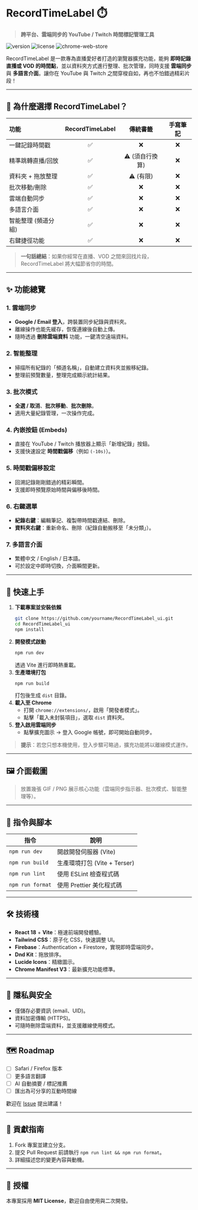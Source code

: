 # RecordTimeLabel ⏱️

> **跨平台、雲端同步的 YouTube / Twitch 時間標記管理工具**

![version](https://img.shields.io/badge/version-2.9-blue?style=flat-square)
![license](https://img.shields.io/badge/license-MIT-green?style=flat-square)
![chrome-web-store](https://img.shields.io/badge/Chrome%20Web%20Store-Coming%20Soon-orange?style=flat-square)

RecordTimeLabel 是一款專為直播愛好者打造的瀏覽器擴充功能，能夠 **即時記錄直播或 VOD 的時間點**，並以資料夾方式進行整理、批次管理，同時支援 **雲端同步** 與 **多語言介面**。讓你在 YouTube 與 Twitch 之間穿梭自如，再也不怕錯過精彩片段！

---

## 📌 為什麼選擇 RecordTimeLabel？

| 功能 | RecordTimeLabel | 傳統書籤 | 手寫筆記 |
| :-- | :--: | :--: | :--: |
| 一鍵記錄時間戳 | ✅ | ❌ | ❌ |
| 精準跳轉直播/回放 | ✅ | ⚠️ (須自行換算) | ❌ |
| 資料夾 + 拖放整理 | ✅ | ⚠️ (有限) | ❌ |
| 批次移動/刪除 | ✅ | ❌ | ❌ |
| 雲端自動同步 | ✅ | ❌ | ❌ |
| 多語言介面 | ✅ | ❌ | ❌ |
| 智能整理 (頻道分組) | ✅ | ❌ | ❌ |
| 右鍵捷徑功能 | ✅ | ❌ | ❌ |

> **一句話總結**：如果你經常在直播、VOD 之間來回找片段，RecordTimeLabel 將大幅節省你的時間。

---

## ✨ 功能總覽

### 1. 雲端同步
- **Google / Email 登入**，跨裝置同步紀錄與資料夾。
- 離線操作也能先緩存，恢復連線後自動上傳。
- 隨時透過 **刪除雲端資料** 功能，一鍵清空遠端資料。

### 2. 智能整理
- 掃描所有紀錄的「頻道名稱」，自動建立資料夾並搬移紀錄。
- 整理前預覽數量，整理完成顯示統計結果。

### 3. 批次模式
- **全選 / 取消**、**批次移動**、**批次刪除**。
- 適用大量紀錄管理，一次操作完成。

### 4. 內嵌按鈕 (Embeds)
- 直接在 YouTube / Twitch 播放器上顯示「新增紀錄」按鈕。
- 支援快速設定 **時間戳偏移**（例如 `(-10s)`）。

### 5. 時間戳偏移設定
- 回溯記錄剛剛錯過的精彩瞬間。
- 支援即時預覽原始時間與偏移後時間。

### 6. 右鍵選單
- **紀錄右鍵**：編輯筆記、複製帶時間戳連結、刪除。
- **資料夾右鍵**：重新命名、刪除（紀錄自動搬移至「未分類」）。

### 7. 多語言介面
- 繁體中文 / English / 日本語。
- 可於設定中即時切換，介面瞬間更新。


---

## 🚀 快速上手

1. **下載專案並安裝依賴**
   ```bash
   git clone https://github.com/yourname/RecordTimeLabel_ui.git
   cd RecordTimeLabel_ui
   npm install
   ```
2. **開發模式啟動**
   ```bash
   npm run dev
   ```
   透過 Vite 進行即時熱重載。
3. **生產環境打包**
   ```bash
   npm run build
   ```
   打包後生成 `dist` 目錄。
4. **載入至 Chrome**
   - 打開 `chrome://extensions/`，啟用「開發者模式」。
   - 點擊「載入未封裝項目」，選取 `dist` 資料夾。
5. **登入啟用雲端同步**
   - 點擊擴充圖示 → 登入 Google 帳號，即可開始自動同步。

> **提示**：若您只想本機使用，登入步驟可略過，擴充功能將以離線模式運作。

---

## 🖼️ 介面截圖

> 放置幾張 GIF / PNG 展示核心功能（雲端同步指示器、批次模式、智能整理等）。

---

## 🔄 指令與腳本

| 指令 | 說明 |
| --- | --- |
| `npm run dev` | 開啟開發伺服器 (Vite) |
| `npm run build` | 生產環境打包 (Vite + Terser) |
| `npm run lint` | 使用 ESLint 檢查程式碼 |
| `npm run format` | 使用 Prettier 美化程式碼 |

---

## 🛠️ 技術棧

- **React 18** + **Vite**：極速前端開發體驗。
- **Tailwind CSS**：原子化 CSS，快速調整 UI。
- **Firebase**：Authentication + Firestore，實現即時雲端同步。
- **Dnd Kit**：拖放排序。
- **Lucide Icons**：精緻圖示。
- **Chrome Manifest V3**：最新擴充功能標準。

---

## 🔐 隱私與安全

- 僅儲存必要資訊 (email、UID)。
- 資料加密傳輸 (HTTPS)。
- 可隨時刪除雲端資料，並支援離線使用模式。

---

## 🗺️ Roadmap

- [ ] Safari / Firefox 版本
- [ ] 更多語言翻譯
- [ ] AI 自動摘要 / 標記推薦
- [ ] 匯出為可分享的互動時間線

歡迎在 [Issue](https://github.com/yourname/RecordTimeLabel_ui/issues) 提出建議！

---

## 🤝 貢獻指南

1. Fork 專案並建立分支。
2. 提交 Pull Request 前請執行 `npm run lint && npm run format`。
3. 詳細描述您的變更內容與動機。

---

## 📄 授權

本專案採用 **MIT License**，歡迎自由使用與二次開發。